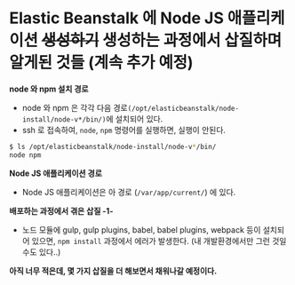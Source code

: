 # Elastic Beanstalk 에 Node JS 애플리케이션 <s>생성하기</s> 생성하는 과정에서 삽질하며 알게된 것들 (계속 추가 예정)

__node 와 npm 설치 경로__
- node 와 npm 은 각각 다음 경로`(/opt/elasticbeanstalk/node-install/node-v*/bin/)`에 설치되어 있다.
- ssh 로 접속하여, `node`, `npm` 명령어를 실행하면, 실행이 안된다. 
```sh
$ ls /opt/elasticbeanstalk/node-install/node-v*/bin/
node npm
```

__Node JS 애플리케이션 경로__
- Node JS 애플리케이션은 아 경로 (`/var/app/current/`) 에 있다.

__배포하는 과정에서 겪은 삽질 -1-__
- 노드 모듈에 gulp, gulp plugins, babel, babel plugins, webpack 등이 설치되어 있으면, `npm install` 과정에서 에러가 발생한다. (내 개발환경에서만 그런 것일 수도 있다..)


__아직 너무 적은데, 몇 가지 삽질을 더 해보면서 채워나갈 예정이다.__
